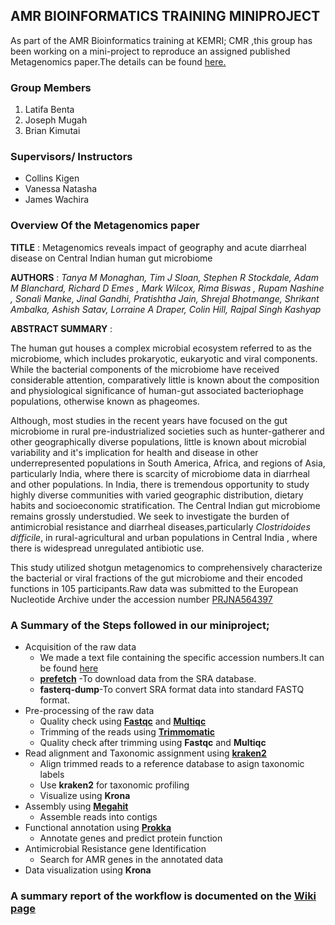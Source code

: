 ## AMR BIOINFORMATICS TRAINING MINIPROJECT
As part of the AMR Bioinformatics training at KEMRI; CMR ,this group has been  working on a mini-project to reproduce an assigned published Metagenomics paper.The details can be found [here.](https://www.ncbi.nlm.nih.gov/pmc/articles/PMC7781581/)


### Group Members
1. Latifa Benta
2. Joseph Mugah
3. Brian Kimutai
   
### Supervisors/ Instructors
- Collins Kigen
- Vanessa Natasha
- James Wachira


### Overview Of the Metagenomics paper
**TITLE** : Metagenomics reveals impact of geography and acute diarrheal disease on Central Indian human gut microbiome

**AUTHORS** : *Tanya M Monaghan, Tim J Sloan, Stephen R Stockdale, Adam M Blanchard, Richard D Emes , Mark Wilcox, Rima Biswas , Rupam Nashine , Sonali Manke, Jinal Gandhi, Pratishtha Jain, Shrejal Bhotmange, Shrikant Ambalka, Ashish Satav, Lorraine A Draper, Colin Hill, Rajpal Singh Kashyap*

**ABSTRACT SUMMARY** : 

The human gut houses a complex microbial ecosystem referred to as the microbiome, which includes prokaryotic, eukaryotic and viral components. While the bacterial components of the microbiome have received considerable attention, comparatively little is known about the composition and physiological significance of human-gut associated bacteriophage populations, otherwise known as phageomes.

Although, most studies in the recent years have focused on the gut microbiome in rural pre-industrialized societies such as hunter-gatherer and other geographically diverse populations, little is known about microbial variability and it's implication for health and disease in other underrepresented populations in South America, Africa, and regions of Asia, particularly India, where there is scarcity of microbiome data in diarrheal and other populations.
In India, there is tremendous opportunity to study highly diverse communities with varied geographic distribution, dietary habits and socioeconomic stratification. The Central Indian gut microbiome remains grossly understudied. We seek to investigate the burden of antimicrobial resistance and diarrheal diseases,particularly *Clostridoides difficile*, in rural-agricultural and urban populations in Central India , where there is widespread unregulated antibiotic use. 

This study utilized shotgun metagenomics to comprehensively characterize the bacterial or viral fractions of the gut microbiome and their encoded functions in 105 participants.Raw data was submitted to the European Nucleotide Archive under the accession number [PRJNA564397](https://www.ncbi.nlm.nih.gov/bioproject/PRJNA564397)

### A Summary of the Steps followed in our miniproject;
- Acquisition of the raw data
     - We made a text file containing the specific accession numbers.It can be found [here](https://github.com/LatifahBenta/Miniproject-Metagenomics/blob/main/Raw%20Data/SRA_accessions.txt)
     - [**prefetch**]( https://github.com/ncbi/sra-tools) -To download data from the SRA database.
     - **fasterq-dump**-To convert SRA format data into standard FASTQ format.
- Pre-processing of the raw data
     - Quality check using [**Fastqc**](https://github.com/s-andrews/FastQC) and [**Multiqc**](https://github.com/ewels/MultiQC)
     - Trimming of the reads using [**Trimmomatic**](https://github.com/usadellab/Trimmomatic)
     - Quality check after trimming using **Fastqc** and **Multiqc**
-  Read alignment and Taxonomic assignment using [**kraken2**](https://github.com/DerrickWood/kraken2) 
     - Align trimmed reads to a reference database to asign taxonomic labels
     - Use **kraken2** for taxonomic profiling
     - Visualize using **Krona**
-  Assembly using [**Megahit**](https://github.com/voutcn/megahit)
     - Assemble reads into contigs
- Functional annotation using [**Prokka**](https://github.com/tseemann/prokka)
     - Annotate genes and predict protein function
- Antimicrobial Resistance gene Identification
     - Search for AMR genes in the annotated data
- Data visualization using **Krona** 

### A summary report of the workflow is documented on the [Wiki page](https://github.com/LatifahBenta/Impact-of-Geography-and-acute-Diarrheal-Disease/wiki)
